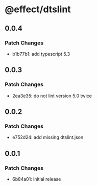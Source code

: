 # @effect/dtslint

## 0.0.4

### Patch Changes

- b1b77b1: add typescript 5.3

## 0.0.3

### Patch Changes

- 2ea3e35: do not lint version 5.0 twice

## 0.0.2

### Patch Changes

- e752d24: add missing dtslint.json

## 0.0.1

### Patch Changes

- 6b84a01: initial release
